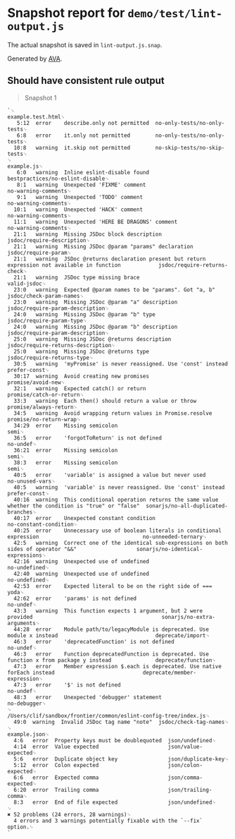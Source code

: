 # Snapshot report for `demo/test/lint-output.js`

The actual snapshot is saved in `lint-output.js.snap`.

Generated by [AVA](https://ava.li).

## Should have consistent rule output

> Snapshot 1

    `␊
    example.test.html␊
       5:12  error    describe.only not permitted  no-only-tests/no-only-tests␊
       6:8   error    it.only not permitted        no-only-tests/no-only-tests␊
      10:8   warning  it.skip not permitted        no-skip-tests/no-skip-tests␊
    ␊
    example.js␊
       6:0   warning  Inline eslint-disable found                                                                   bestpractices/no-eslint-disable␊
       8:1   warning  Unexpected 'FIXME' comment                                                                    no-warning-comments␊
       9:1   warning  Unexpected 'TODO' comment                                                                     no-warning-comments␊
      10:1   warning  Unexpected 'HACK' comment                                                                     no-warning-comments␊
      11:1   warning  Unexpected 'HERE BE DRAGONS' comment                                                          no-warning-comments␊
      21:1   warning  Missing JSDoc block description                                                               jsdoc/require-description␊
      21:1   warning  Missing JSDoc @param "params" declaration                                                     jsdoc/require-param␊
      21:1   warning  JSDoc @returns declaration present but return expression not available in function            jsdoc/require-returns-check␊
      21:1   warning  JSDoc type missing brace                                                                      valid-jsdoc␊
      23:0   warning  Expected @param names to be "params". Got "a, b"                                              jsdoc/check-param-names␊
      23:0   warning  Missing JSDoc @param "a" description                                                          jsdoc/require-param-description␊
      24:0   warning  Missing JSDoc @param "b" type                                                                 jsdoc/require-param-type␊
      24:0   warning  Missing JSDoc @param "b" description                                                          jsdoc/require-param-description␊
      25:0   warning  Missing JSDoc @returns description                                                            jsdoc/require-returns-description␊
      25:0   warning  Missing JSDoc @returns type                                                                   jsdoc/require-returns-type␊
      30:5   warning  'myPromise' is never reassigned. Use 'const' instead                                          prefer-const␊
      30:17  warning  Avoid creating new promises                                                                   promise/avoid-new␊
      32:1   warning  Expected catch() or return                                                                    promise/catch-or-return␊
      33:3   warning  Each then() should return a value or throw                                                    promise/always-return␊
      34:5   warning  Avoid wrapping return values in Promise.resolve                                               promise/no-return-wrap␊
      34:29  error    Missing semicolon                                                                             semi␊
      36:5   error    'forgotToReturn' is not defined                                                               no-undef␊
      36:21  error    Missing semicolon                                                                             semi␊
      38:3   error    Missing semicolon                                                                             semi␊
      40:5   error    'variable' is assigned a value but never used                                                 no-unused-vars␊
      40:5   warning  'variable' is never reassigned. Use 'const' instead                                           prefer-const␊
      40:16  warning  This conditional operation returns the same value whether the condition is "true" or "false"  sonarjs/no-all-duplicated-branches␊
      40:17  error    Unexpected constant condition                                                                 no-constant-condition␊
      40:25  error    Unnecessary use of boolean literals in conditional expression                                 no-unneeded-ternary␊
      42:5   warning  Correct one of the identical sub-expressions on both sides of operator "&&"                   sonarjs/no-identical-expressions␊
      42:16  warning  Unexpected use of undefined                                                                   no-undefined␊
      42:40  warning  Unexpected use of undefined                                                                   no-undefined␊
      42:53  error    Expected literal to be on the right side of ===                                               yoda␊
      42:62  error    'params' is not defined                                                                       no-undef␊
      43:3   warning  This function expects 1 argument, but 2 were provided                                         sonarjs/no-extra-arguments␊
      44:28  error    Module path/to/legacyModule is deprecated. Use module x instead                               deprecate/import␊
      46:3   error    'deprecatedFunction' is not defined                                                           no-undef␊
      46:3   error    Function deprecatedFunction is deprecated. Use function x from package y instead              deprecate/function␊
      47:3   error    Member expression $.each is deprecated. Use native forEach instead                            deprecate/member-expression␊
      47:3   error    '$' is not defined                                                                            no-undef␊
      48:3   error    Unexpected 'debugger' statement                                                               no-debugger␊
    ␊
    /Users/clif/sandbox/frontier/common/eslint-config-tree/index.js␊
      49:0  warning  Invalid JSDoc tag name "note"  jsdoc/check-tag-names␊
    ␊
    example.json␊
      4:6   error  Property keys must be doublequoted  json/undefined␊
      4:14  error  Value expected                      json/value-expected␊
      5:6   error  Duplicate object key                json/duplicate-key␊
      5:12  error  Colon expected                      json/colon-expected␊
      6:6   error  Expected comma                      json/comma-expected␊
      6:20  error  Trailing comma                      json/trailing-comma␊
      8:3   error  End of file expected                json/undefined␊
    ␊
    ✖ 52 problems (24 errors, 28 warnings)␊
      4 errors and 3 warnings potentially fixable with the `--fix` option.␊
    `
